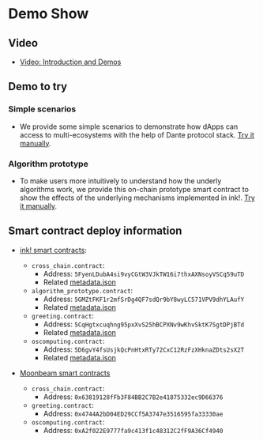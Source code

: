 # Demo Show

## Video

* [Video: Introduction and Demos]()

## Demo to try

### Simple scenarios
* We provide some simple scenarios to demonstrate how dApps can access to multi-ecosystems with the help of Dante protocol stack. [Try it manually](./interoperation-demo/).

### Algorithm prototype
* To make users more intuitively to understand how the underly algorithms work, we provide this on-chain prototype smart contract to show the effects of the underlying mechanisms implemented in ink!. [Try it manually](../src/ink!/algorithm-prototype/).

## Smart contract deploy information
- [ink! smart contracts](https://polkadot.js.org/apps/?rpc=wss%3A%2F%2Frococo-contracts-rpc.polkadot.io#/contracts): 
    - `cross_chain.contract`: 
        - Address: `5FyenLDubA4si9vyCGtW3VJkTW16i7thxAXNsoyVSCq59uTD`
        - Related [metadata.json](../src/ink!/core-contract/bin/cross_chain_metadata.json)
    - `algorithm_prototype.contract`:
        - Address: `5GMZtFKF1r2mfSrDg4QF7sdQr9bY8wyLC571VPV9dhYLAufY`
        - Related [metadata.json](../src/ink!/algorithm-prototype/bin/metadata.json)
    - `greeting.contract`:          
        - Address: `5CqHgtxcuqhng95pxXvS25hBCPXNv9wKhvSktK7SgtDPjBTd`
        - Related [metadata.json](../src/ink!/usage-contract/greeting/bin/greeting_metadata.json)
    - `oscomputing.contract`:
        - Address: `5D6gvY4fsUsjkQcPnHtxRTy72CxC12RzFzXHknaZDts2sX2T`
        - Related [metadata.json](../src/ink!/usage-contract/oscomputing/bin/os_computing_metadata.json)

- [Moonbeam smart contracts](https://moonbase.moonscan.io/)
    - `cross_chain.contract`: 
        - Address: `0x63819128fFb3F84BB2C7B2e41875332ec9D66376`
    - `greeting.contract`:          
        - Address: `0x4744A2bD04ED29CCf5A3747e3516595fa33330ae`
    - `oscomputing.contract`:
        - Address: `0xA2f022E9777fa9c413f1c48312C2fF9A36Cf4940`
